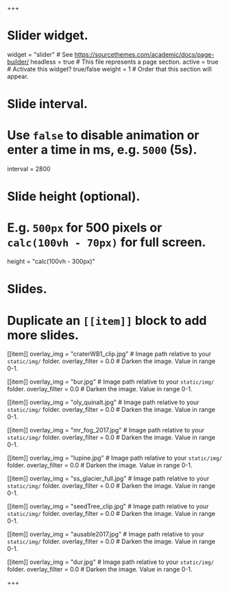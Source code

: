 +++
# Slider widget.
widget = "slider"  # See https://sourcethemes.com/academic/docs/page-builder/
headless = true  # This file represents a page section.
active = true  # Activate this widget? true/false
weight = 1  # Order that this section will appear.

# Slide interval.
# Use `false` to disable animation or enter a time in ms, e.g. `5000` (5s).
interval = 2800

# Slide height (optional).
# E.g. `500px` for 500 pixels or `calc(100vh - 70px)` for full screen.
height = "calc(100vh - 300px)"

  

# Slides.
# Duplicate an `[[item]]` block to add more slides.
[[item]]
  overlay_img = "craterWB1_clip.jpg"  # Image path relative to your `static/img/` folder.
  overlay_filter = 0.0  # Darken the image. Value in range 0-1.
  
[[item]]
  overlay_img = "bur.jpg"  # Image path relative to your `static/img/` folder.
  overlay_filter = 0.0  # Darken the image. Value in range 0-1.

[[item]]
  overlay_img = "oly_quinalt.jpg"  # Image path relative to your `static/img/` folder.
  overlay_filter = 0.0  # Darken the image. Value in range 0-1.

[[item]]
  overlay_img = "mr_fog_2017.jpg"  # Image path relative to your `static/img/` folder.
  overlay_filter = 0.0  # Darken the image. Value in range 0-1.

[[item]]
  overlay_img = "lupine.jpg"  # Image path relative to your `static/img/` folder.
  overlay_filter = 0.0  # Darken the image. Value in range 0-1.

[[item]]
  overlay_img = "ss_glacier_full.jpg"  # Image path relative to your `static/img/` folder.
  overlay_filter = 0.0  # Darken the image. Value in range 0-1.

[[item]]
  overlay_img = "seedTree_clip.jpg"  # Image path relative to your `static/img/` folder.
  overlay_filter = 0.0  # Darken the image. Value in range 0-1.

[[item]]
  overlay_img = "ausable2017.jpg"  # Image path relative to your `static/img/` folder.
  overlay_filter = 0.0  # Darken the image. Value in range 0-1.
  
[[item]]
  overlay_img = "dur.jpg"  # Image path relative to your `static/img/` folder.
  overlay_filter = 0.0  # Darken the image. Value in range 0-1.
  

+++
